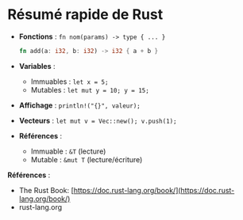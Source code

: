 # Résumé rapide de Rust

* **Fonctions** : `fn nom(params) -> type { ... }`

  ```rust
  fn add(a: i32, b: i32) -> i32 { a + b }
  ```

* **Variables** :

  * Immuables : `let x = 5;`
  * Mutables : `let mut y = 10; y = 15;`

* **Affichage** : `println!("{}", valeur);`

* **Vecteurs** : `let mut v = Vec::new(); v.push(1);`

* **Références** :

  * Immuable : `&T` (lecture)
  * Mutable : `&mut T` (lecture/écriture)

**Références** :

* The Rust Book: [https://doc.rust-lang.org/book/](https://doc.rust-lang.org/book/)
* rust-lang.org
